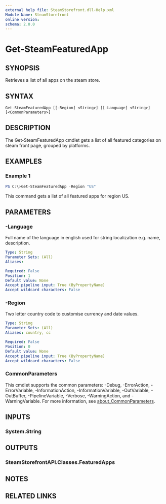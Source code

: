 ```yaml
---
external help file: SteamStorefront.dll-Help.xml
Module Name: SteamStorefront
online version:
schema: 2.0.0
---
```


# Get-SteamFeaturedApp

## SYNOPSIS
Retrieves a list of all apps on the steam store.

## SYNTAX

```
Get-SteamFeaturedApp [[-Region] <String>] [[-Language] <String>] [<CommonParameters>]
```

## DESCRIPTION
The Get-SteamFeaturedApp cmdlet gets a list of all featured categories on steam front page, grouped by platforms.

## EXAMPLES

### Example 1
```powershell
PS C:\>Get-SteamFeaturedApp -Region "US"
```

This command gets a list of all featured apps for region US.

## PARAMETERS

### -Language
Full name of the language in english used for string localization e.g. name, description.

```yaml
Type: String
Parameter Sets: (All)
Aliases:

Required: False
Position: 1
Default value: None
Accept pipeline input: True (ByPropertyName)
Accept wildcard characters: False
```

### -Region
Two letter country code to customise currency and date values.

```yaml
Type: String
Parameter Sets: (All)
Aliases: country, cc

Required: False
Position: 0
Default value: None
Accept pipeline input: True (ByPropertyName)
Accept wildcard characters: False
```

### CommonParameters
This cmdlet supports the common parameters: -Debug, -ErrorAction, -ErrorVariable, -InformationAction, -InformationVariable, -OutVariable, -OutBuffer, -PipelineVariable, -Verbose, -WarningAction, and -WarningVariable. For more information, see [about_CommonParameters](http://go.microsoft.com/fwlink/?LinkID=113216).

## INPUTS

### System.String

## OUTPUTS

### SteamStorefrontAPI.Classes.FeaturedApps

## NOTES

## RELATED LINKS
